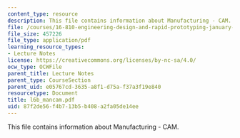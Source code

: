 ```yaml
---
content_type: resource
description: This file contains information about Manufacturing - CAM.
file: /courses/16-810-engineering-design-and-rapid-prototyping-january-iap-2007/87f2de56f4b713b5b408a2fa05de14ee_l6b_mancam.pdf
file_size: 457226
file_type: application/pdf
learning_resource_types:
- Lecture Notes
license: https://creativecommons.org/licenses/by-nc-sa/4.0/
ocw_type: OCWFile
parent_title: Lecture Notes
parent_type: CourseSection
parent_uid: e05767cd-3635-a8f1-d75a-f37a3f19e840
resourcetype: Document
title: l6b_mancam.pdf
uid: 87f2de56-f4b7-13b5-b408-a2fa05de14ee
---
```

This file contains information about Manufacturing - CAM.